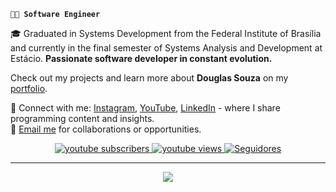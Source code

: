 
**`👨‍💻 Software Engineer`**

🎓 Graduated in Systems Development from the Federal Institute of Brasília and currently in the final semester of Systems Analysis and Development at Estácio. <strong>Passionate software developer in constant evolution.</strong>

Check out my projects and learn more about <strong>Douglas Souza</strong> on my <a href="https://portfolio-ddouglss.vercel.app" target="_blank" rel="noopener noreferrer">portfolio</a>.

<p>
📲 Connect with me: 
<a href="https://www.instagram.com/ddouglss/" target="_blank" rel="noopener noreferrer">Instagram</a>, 
<a href="https://www.youtube.com/@CodingDevBrasil" target="_blank" rel="noopener noreferrer">YouTube</a>, 
<a href="https://www.linkedin.com/in/ddouglss/" target="_blank" rel="noopener noreferrer">LinkedIn</a> - 
where I share programming content and insights.
<br>
📧 <a href="mailto:ddouglss1999@gmail.com?subject=Hello%20Douglas&body=Hi%20Douglas,%20I%20would%20like%20to%20talk%20about..." target="_blank" rel="noopener noreferrer">Email me</a> for collaborations or opportunities.
</p>

<p align="center">
    <a href="https://www.youtube.com/@CodingDevBrasil?sub_confirmation=1">
        <img 
            alt="youtube subscribers" 
            title="Inscreva-se no meu canal" 
            src="https://custom-icon-badges.demolab.com/youtube/channel/subscribers/UCN1dWqTTJGo3colMki1yb8Q?color=%23E05D44&label=Inscreva-se&logo=video&logoColor=white&style=for-the-badge&labelColor=CE4630"
        />
    </a>
    <a href="https://www.youtube.com/@CodingDevBrasil">
        <img 
            alt="youtube views" 
            title="Vizualizações no YouTube" 
            src="https://custom-icon-badges.demolab.com/youtube/channel/views/UCN1dWqTTJGo3colMki1yb8Q?color=%23E1AD0E&logo=eye&logoColor=white&style=for-the-badge&labelColor=C79600"
        />
    </a> 
    <a href="https://github.com/ddouglss?tab=followers">
        <img 
            alt="Seguidores" 
            title="Me siga no GitHub" 
            src="https://custom-icon-badges.demolab.com/github/followers/ddouglss?color=236ad3&labelColor=1155ba&style=for-the-badge&logo=github&label=Seguidores&logoColor=white"
        />
    </a>
</p>

---

<p align="center">
  <a href="https://skillicons.dev">
    <img src="https://skillicons.dev/icons?i=java,cs,nodejs,spring,dotnet,aws,terraform,docker,kafka,redis,mongodb,mysql,postgres,react,nextjs" />
  </a>
</p>

<!--### 📊 Estatísticas
<p>
  <img 
    align="left" 
    alt="GitHub Stats" 
    height="200" 
    style="padding-right: 10px;" 
    src="https://github-readme-stats.vercel.app/api?username=ddouglss&theme=algolia&show_icons=true" 
  />
  <img 
      align="left" 
      alt="GitHub Stats" 
      height="200" 
      src="https://github-readme-stats.vercel.app/api/top-langs/?username=ddouglss&theme=algolia&layout=compact&custom_title=Tecnologias&langs_count=9" 
  />

</p> -->
